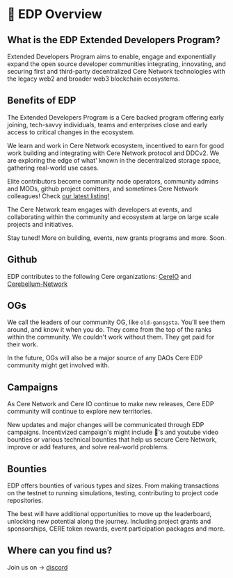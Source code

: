 # 📖 EDP Overview

## What is the EDP Extended Developers Program?

Extended Developers Program aims to enable, engage and exponentially expand the open source developer communities integrating, innovating, and securing first and third-party decentralized Cere Network technologies with the legacy web2 and broader web3 blockchain ecosystems.

## Benefits of EDP

The Extended Developers Program is a Cere backed program offering early joining, tech-savvy individuals, teams and enterprises close and early access to critical changes in the ecosystem. 

We learn and work in Cere Network ecosystem, incentived to earn for good work building and integrating with Cere Network protocol and DDCv2.  We are exploring the edge of what' known in the decentralized storage space, gathering real-world use cases.

Elite contributors become community node operators, community admins and MODs, github project comitters, and sometimes Cere Network colleagues! Check [our latest listing!](https://jobs.lever.co/cere-network)

The Cere Network team engages with developers at events, and collaborating within the community and ecosystem at large on large scale projects and initiatives. 

Stay tuned! More on building, events, new grants programs and more. Soon. 

## Github

EDP contributes to the following Cere organizations: [CereIO](https://github.com/cere-io) and [Cerebellum-Network](https://github.com/Cerebellum-Network)

## OGs

We call the leaders of our community OG, like `old-gansgsta`. You'll see them around, and know it when you do. They come from the top of the ranks within the community. We couldn't work without them. They get paid for their work.

In the future, OGs will also be a major source of any DAOs Cere EDP community might get involved with.

## Campaigns

As Cere Network and Cere IO continue to make new releases, Cere EDP community will continue to explore new territories. 

New updates and major changes will be communicated through EDP campaigns. Incentivized campaign's might include 🧵's and youtube video bounties or various technical bounties that help us secure Cere Network, improve or add features, and solve real-world problems.

## Bounties

EDP offers bounties of various types and sizes. From making transactions on the testnet to running simulations, testing, contributing to project code repositories. 

The best will have additional opportunities to move up the leaderboard, unlocking new potential along the journey. Including project grants and sponsorships, CERE token rewards, event participation packages and more. 

## Where can you find us? 

Join us on -> [discord](https://discord.gg/bFv6jkpK8N)
